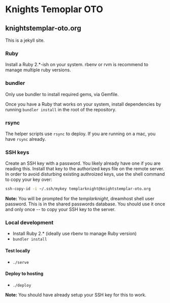 # Knights Temoplar OTO
## knightstemplar-oto.org

This is a jekyll site.

### Ruby

Install a Ruby 2.*-ish on your system. rbenv or rvm is recommend to manage multiple ruby versions.

### bundler

Only use bundler to install required gems, via Gemfile.

Once you have a Ruby that works on your system, install dependencies by running `bundler install` in the root of the repository.

### rsync

The helper scripts use `rsync` to deploy. If you are running on a mac, you have `rsync` already.

### SSH keys

Create an SSH key with a password. You likely already have one if you are reading this. Install that key to the authorized keys file on the remote server. In order to avoid disturbing existing authroized keys, use the shell command to copy your key over:

```bash
ssh-copy-id -i ~/.ssh/mykey templarknight@knightstemplar-oto.org
```

**Note:** You will be prompted for the *templarknight*, dreamhost shell user password. This is in the shared passwords database. You should use it once and only once -- to copy your SSH key to the server.

### Local development

* Install Ruby 2.* (ideally use rbenv to manage Ruby version)
* `bundler install`

#### Test locally

* `./serve`

#### Deploy to hosting

* `./deploy`

**Note:** You should have already setup your SSH key for this to work.
